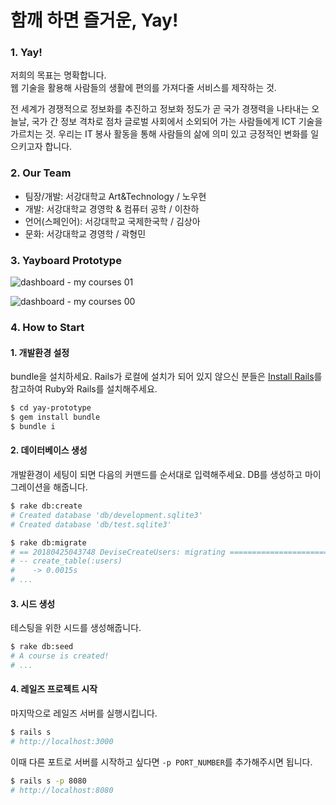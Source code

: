 # 함깨 하면 즐거운, Yay!


### 1. Yay!
저희의 목표는 명확합니다.  
웹 기술을 활용해 사람들의 생활에 편의를 가져다줄 서비스를 제작하는 것.  

전 세계가 경쟁적으로 정보화를 추진하고 정보화 정도가 곧 국가 경쟁력을 나타내는 오늘날, 국가 간 정보 격차로 점차 글로벌 사회에서 소외되어 가는 사람들에게 ICT 기술을 가르치는 것. 우리는 IT 봉사 활동을 통해 사람들의 삶에 의미 있고 긍정적인 변화를 일으키고자 합니다. 

### 2. Our Team
* 팀장/개발: 서강대학교 Art&Technology / 노우현
* 개발: 서강대학교 경영학 & 컴퓨터 공학 / 이찬하
* 언어(스페인어): 서강대학교 국제한국학 / 김상아
* 문화: 서강대학교 경영학 / 곽형민

### 3. Yayboard Prototype
![dashboard - my courses 01](https://user-images.githubusercontent.com/19285811/39503015-697c20b4-4dfe-11e8-8268-f2907e23ceed.jpg)

![dashboard - my courses 00](https://user-images.githubusercontent.com/19285811/39503014-694a41ac-4dfe-11e8-8f27-5469324f1c65.jpg)

### 4. How to Start

#### 1. 개발환경 설정
bundle을 설치하세요. Rails가 로컬에 설치가 되어 있지 않으신 분들은 [Install Rails](http://installrails.com/)를 참고하여 Ruby와 Rails를 설치해주세요.

```bash
$ cd yay-prototype
$ gem install bundle
$ bundle i
```

#### 2. 데이터베이스 생성
개발환경이 세팅이 되면 다음의 커맨드를 순서대로 입력해주세요. DB를 생성하고 마이그레이션을 해줍니다.
```bash
$ rake db:create
# Created database 'db/development.sqlite3'
# Created database 'db/test.sqlite3'

$ rake db:migrate
# == 20180425043748 DeviseCreateUsers: migrating ================================
# -- create_table(:users)
#    -> 0.0015s
# ...
```

#### 3. 시드 생성
테스팅을 위한 시드를 생성해줍니다.

```bash
$ rake db:seed
# A course is created!
# ...
```

#### 4. 레일즈 프로젝트 시작
마지막으로 레일즈 서버를 실행시킵니다. 

```bash
$ rails s
# http://localhost:3000
```

이때 다른 포트로 서버를 시작하고 싶다면 `-p PORT_NUMBER`를 추가해주시면 됩니다.
```bash
$ rails s -p 8080
# http://localhost:8080
```